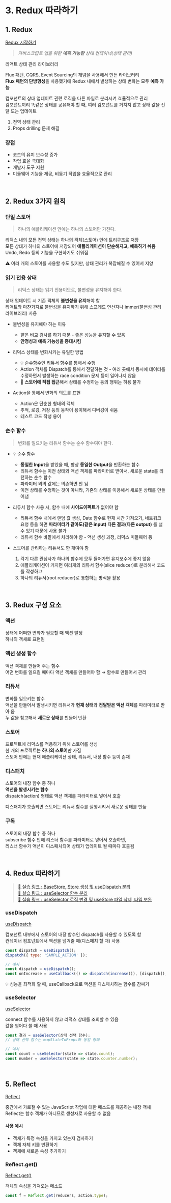 # 3. Redux 따라하기

## 1. Redux

[Redux 시작하기](https://ko.redux.js.org/introduction/getting-started/)

> <em>자바스크립트 앱을 위한 **예측 가능한** 상태 컨테이너(상태 관리)</em>

리액트 상태 관리 라이브러리    

Flux 패턴, CQRS, Event Sourcing의 개념을 사용해서 만든 라이브러리  
**Flux 패턴의 단방향성**을 차용했기에 Redux 내에서 발생하는 상태 변화는 모두 **예측 가능**

컴포넌트의 상태 업데이트 관련 로직을 다른 파일로 분리시켜 효율적으로 관리  
컴포넌트끼리 똑같은 상태를 공유해야 할 때, 여러 컴포넌트를 거치지 않고 상태 값을 전달 또는 업데이트

1. 전역 상태 관리
2. Props drilling 문제 해결

### 장점

* 코드의 유지 보수성 증가
* 작업 효율 극대화
* 개발자 도구 지원
* 미들웨어 기능을 제공, 비동기 작업을 효율적으로 관리

<br>

## 2. Redux 3가지 원칙

### 단일 스토어

> 하나의 애플리케이션 안에는 하나의 스토어만 가진다.

리덕스 내의 모든 전역 상태는 하나의 객체(스토어) 안에 트리구조로 저장  
모든 상태가 하나의 스토어에 저장되어 **애플리케이션이 단순해지고, 예측하기 쉬움**      
Undo, Redo 등의 기능을 구현하기도 쉬워짐

⚠️ 여러 개의 스토어를 사용할 수도 있지만, 상태 관리가 복잡해질 수 있어서 지양

### 읽기 전용 상태

> 리덕스 상태는 읽기 전용이므로, 불변성을 유지해야 한다.

상태 업데이트 시 기존 객체의 **불변성을 유지**해야 함  
리액트와 마찬가지로 불변성을 유지하기 위해 스프레드 연산자나 immer(불변성 관리 라이브러리) 사용

* 불변성을 유지해야 하는 이유
    * 얕은 비교 검사를 하기 때문 - 좋은 성능을 유지할 수 있음
    * **안정성과 예측 가능성을 증대시킴**

* 리덕스 상태를 변화시키는 유일한 방법
    * 💡 순수함수인 리듀서 함수를 통해서 수행
    * Action 객체를 Dispatch를 통해서 전달하는 것 - 여러 곳에서 동시에 데이터를 수정하면서 발생하는 race condition 문제 등이 일어나지 않음
    * 🚨 **스토어에 직접 접근**해서 상태를 수정하는 등의 행위는 허용 불가

* Action을 통해서 변화의 의도를 표현
    * Action은 단순한 형태의 객체
    * 추적, 로깅, 저장 등의 동작이 용이해서 디버깅이 쉬움
    * 테스트 코드 작성 용이
    
### 순수 함수

> 변화를 일으키는 리듀서 함수는 순수 함수여야 한다.

* 💡 순수 함수
    * **동일한 Input**을 받았을 때, 항상 **동일한 Output**을 반환하는 함수
    * 리듀서 함수는 이전 상태와 액션 객체를 파라미터로 받아서, 새로운 state를 리턴하는 순수 함수
    * 파라미터 외의 값에는 의존하면 안 됨
    * 이전 상태를 수정하는 것이 아니라, 기존의 상태를 이용해서 새로운 상태를 만들어냄
    
* 리듀서 함수 사용 시, 함수 내에 **사이드이펙트**가 없어야 함
    * 리듀서 함수 내에서 랜덤 값 생성, Date 함수로 현재 시간 가져오기, 네트워크 요청 등을 하면 
  **파라미터가 같아도(같은 input) 다른 결과(다른 output)** 를 낼 수 있기 때문에 사용 불가
    * 리듀서 함수 바깥에서 처리해야 함 - 액션 생성 과정, 리덕스 미들웨어 등

* 스토어를 관리하는 리듀서도 한 개여야 함
    1. 각기 다른 관심사가 하나의 함수에 모두 들어가면 유지보수에 좋지 않음
    2. 애플리케이션이 커지면 여러개의 리듀서 함수(slice reducer)로 분리해서 코드를 작성하고
    3. 하나의 리듀서(root reducer)로 통합하는 방식을 활용
    
<br>

## 3. Redux 구성 요소 

### 액션

상태에 어떠한 변화가 필요할 때 액션 발생  
하나의 객체로 표현됨  

### 액션 생성 함수

액션 객체를 만들어 주는 함수  
어떤 변화를 일으킬 때마다 액션 객체를 만들어야 함 → 함수로 만들어서 관리

### 리듀서

변화를 일으키는 함수  
액션을 만들어서 발생시키면 리듀서가 **현재 상태**와 **전달받은 액션 객체**를 파라미터로 받아 옴  
두 값을 참고해서 **새로운 상태**를 만들어 반환  

### 스토어

프로젝트에 리덕스를 적용하기 위해 스토어를 생성  
한 개의 프로젝트는 **하나의 스토어**만 가짐  
스토어 안에는 현재 애플리케이션 상태, 리듀서, 내장 함수 등이 존재 

###  디스패치

스토어의 내장 함수 중 하나  
**액션을 발생시키는 함수**  
dispatch(action) 형태로 액션 객체를 파라미터로 넣어서 호출  

디스패치가 호출되면 스토어는 리듀서 함수를 실행시켜서 새로운 상태를 만듦

### 구독

스토어의 내장 함수 중 하나  
subscribe 함수 안에 리스너 함수를 파라미터로 넣어서 호출하면,  
리스너 함수가 액션이 디스패치되어 상태가 업데이트 될 때마다 호출됨  

<br>

## 4. Redux 따라하기 

> [🔗 실습 링크 : BaseStore, Store 생성 및 useDispatch 분리](https://github.com/ShinjungOh/2023-learn-react/commit/0fa7f63f6768e0a865451f727ca45000a79e1183)  
> [🔗 실습 링크 : useSelector 함수 분리](https://github.com/ShinjungOh/2023-learn-react/commit/25df636ce1810383ee60a7671ec70cb3d42f25a2)  
> [🔗 실습 링크 : useSelector 로직 변경 및 useStore 파일 삭제, 타입 보완](https://github.com/ShinjungOh/2023-learn-react/commit/7ae70e4362a25873cba06dd6b34609702d6c2c85)

### useDispatch

[useDispatch](https://ko.redux.js.org/tutorials/fundamentals/part-5-ui-react/#dispatching-actions-with-usedispatch)

컴포넌트 내부에서 스토어의 내장 함수인 dispatch를 사용할 수 있도록 함  
컨테이너 컴포넌트에서 액션을 넘겨줄 때(디스패치 할 때) 사용

```js
const dispatch = useDispatch(); 
dispatch({ type: 'SAMPLE_ACTION' });

// 예시 
const dispatch = useDispatch();
const onIncrease = useCallback(() => dispatch(increase()), [dispatch]);
```

💡 성능을 최적화 할 때, useCallback으로 액션을 디스패치하는 함수를 감싸기

### useSelector

[useSelector](https://ko.redux.js.org/tutorials/fundamentals/part-5-ui-react/#reading-state-from-the-store-with-useselector)

connect 함수를 사용하지 않고 리덕스 상태를 조회할 수 있음  
값을 얻어다 쓸 때 사용 

```js
const 결과 = useSelector(상태 선택 함수);
// 상태 선택 함수는 mapStateToProps와 동일 형태

// 예시 
const count = useSelector(state => state.count);
const number = useSelector(state => state.counter.number);
```

<br>

## 5. Reflect

[Reflect](https://developer.mozilla.org/ko/docs/Web/JavaScript/Reference/Global_Objects/Reflect)  

중간에서 가로챌 수 있는 JavaScript 작업에 대한 메소드를 제공하는 내장 객체  
Reflect는 함수 객체가 아니므로 생성자로 사용할 수 없음 

#### 사용 예시 

* 객체가 특정 속성을 가지고 있는지 검사하기
* 객체 자체 키를 반환하기
* 객체에 새로운 속성 추가하기

### Reflect.get()

[Reflect.get()](https://developer.mozilla.org/ko/docs/Web/JavaScript/Reference/Global_Objects/Reflect/get)

객체의 속성을 가져오는 메소드

```js
const f = Reflect.get(reducers, action.type);
```

